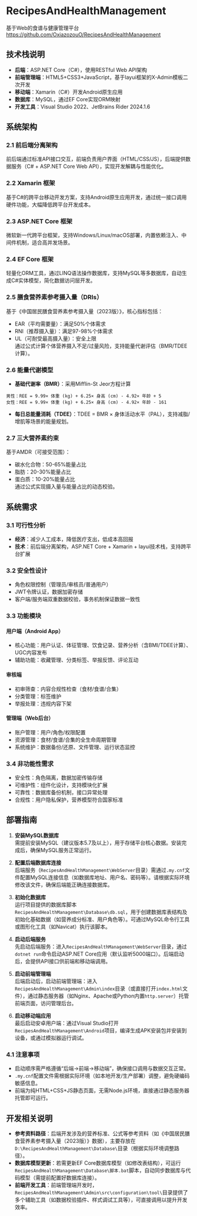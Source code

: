 # RecipesAndHealthManagement

基于Web的食谱与健康管理平台
https://github.com/OxiazozouO/RecipesAndHealthManagement

## 技术栈说明
- **后端**：ASP.NET Core（C#），使用RESTful Web API架构
- **前端管理端**：HTML5+CSS3+JavaScript，基于layui框架的X-Admin模板二次开发
- **移动端**：Xamarin（C#）开发Android原生应用
- **数据库**：MySQL，通过EF Core实现ORM映射
- **开发工具**：Visual Studio 2022、JetBrains Rider 2024.1.6

## 系统架构
### 2.1 前后端分离架构
前后端通过标准API接口交互，前端负责用户界面（HTML/CSS/JS），后端提供数据服务（C# + ASP.NET Core Web API），实现开发解耦与性能优化。

### 2.2 Xamarin 框架
基于C#的跨平台移动开发方案，支持Android原生应用开发，通过统一接口调用硬件功能，大幅降低跨平台开发成本。

### 2.3 ASP.NET Core 框架
微软新一代跨平台框架，支持Windows/Linux/macOS部署，内置依赖注入、中间件机制，适合高并发场景。

### 2.4 EF Core 框架
轻量化ORM工具，通过LINQ语法操作数据库，支持MySQL等多数据库，自动生成C#实体模型，简化数据访问层开发。

### 2.5 膳食营养素参考摄入量（DRIs）
基于《中国居民膳食营养素参考摄入量（2023版）》，核心指标包括：
- EAR（平均需要量）：满足50%个体需求
- RNI（推荐摄入量）：满足97-98%个体需求
- UL（可耐受最高摄入量）：安全上限  
  通过公式计算个体营养摄入不足/过量风险，支持能量代谢评估（BMR/TDEE计算）。

### 2.6 能量代谢模型
- **基础代谢率（BMR）**：采用Mifflin-St Jeor方程计算
```
男性：REE = 9.99× 体重 (kg) + 6.25× 身高 (cm) - 4.92× 年龄 + 5
女性：REE = 9.99× 体重 (kg) + 6.25× 身高 (cm) - 4.92× 年龄 - 161
```
- **每日总能量消耗（TDEE）**：TDEE = BMR × 身体活动水平（PAL），支持减脂/增肌等场景的能量规划。

### 2.7 三大营养素约束
基于AMDR（可接受范围）：
- 碳水化合物：50-65%能量占比
- 脂肪：20-30%能量占比
- 蛋白质：10-20%能量占比  
  通过公式实现摄入量与能量占比的动态校验。

## 系统需求
### 3.1 可行性分析
- **经济**：减少人工成本，降低医疗支出，低成本高回报
- **技术**：前后端分离架构，ASP.NET Core + Xamarin + layui技术栈，支持跨平台扩展

### 3.2 安全性设计
- 角色权限控制（管理员/审核员/普通用户）
- JWT令牌认证，数据加密存储
- 客户端/服务端双重数据校验，事务机制保证数据一致性

### 3.3 功能模块
#### 用户端（Android App）
- 核心功能：用户认证、体征管理、饮食记录、营养分析（含BMI/TDEE计算）、UGC内容发布
- 辅助功能：收藏管理、分类标签、举报反馈、评论互动

#### 审核端
- 初审筛查：内容合规性检查（食材/食谱/合集）
- 分类管理：标签维护
- 举报处理：违规内容下架

#### 管理端（Web后台）
- 账户管理：用户/角色/权限配置
- 资源管理：食材/食谱/合集的全生命周期管理
- 系统维护：数据备份/还原、文件管理、运行状态监控

### 3.4 非功能性需求
- 安全性：角色隔离，数据加密传输存储
- 可维护性：组件化设计，支持模块化扩展
- 可靠性：数据库备份机制，接口异常处理
- 合规性：用户隐私保护，营养模型符合国家标准

## 部署指南
1. **安装MySQL数据库**  
   需提前安装MySQL（建议版本5.7及以上），用于存储平台核心数据。安装完成后，确保MySQL服务正常运行。

2. **配置后端数据库连接**  
   后端服务（`RecipesAndHealthManagement\WebServer`目录）需通过`.my.cnf`文件配置MySQL连接信息（如数据库地址、用户名、密码等）。请根据实际环境修改该文件，确保后端能正确连接数据库。

3. **初始化数据库**  
   运行项目提供的数据库脚本`RecipesAndHealthManagement\Database\db.sql`，用于创建数据库表结构及初始化基础数据（如营养成分标准、用户角色等）。可通过MySQL命令行工具或图形化工具（如Navicat）执行该脚本。

4. **启动后端服务**  
   先启动后端服务：进入`RecipesAndHealthManagement\WebServer`目录，通过`dotnet run`命令启动ASP.NET Core应用（默认监听5000端口）。后端启动后，会提供API接口供前端和移动端调用。

5. **启动前端管理端**  
   后端启动后，启动前端管理端：进入`RecipesAndHealthManagement\Admin\index`目录（或直接打开`index.html`文件），通过静态服务器（如Nginx、Apache或Python内置`http.server`）托管前端页面，访问管理后台。

6. **启动移动端应用**  
   最后启动安卓用户端：通过Visual Studio打开`RecipesAndHealthManagement\Android`项目，编译生成APK安装包并安装到设备，或通过模拟器运行调试。

### 4.1 注意事项
- 启动顺序需严格遵循“后端→前端→移动端”，确保接口调用与数据交互正常。
- `.my.cnf`配置文件需根据实际环境（如本地开发/生产部署）调整，避免硬编码敏感信息。
- 前端为纯HTML+CSS+JS静态页面，无需Node.js环境，直接通过静态服务器托管即可运行。

## 开发相关说明
- **参考资料路径**：后端开发涉及的营养标准、公式等参考资料（如《中国居民膳食营养素参考摄入量（2023版）》数据），主要存放在`D:\RecipesAndHealthManagement\Database\`目录（根据实际环境调整路径）。
- **数据库模型更新**：若需更新EF Core数据库模型（如修改表结构），可运行`RecipesAndHealthManagement\Database\脚本.bat`脚本，自动同步数据库与代码模型（需提前配置好数据库连接）。
- **前端开发工具**：前端管理端开发时，`RecipesAndHealthManagement\Admin\src\configuration\tool\`目录提供了多个辅助工具（如数据校验插件、样式调试工具等），可直接调用以提升开发效率。  